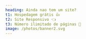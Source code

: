 ```yaml
---
heading: Ainda nao tem um site?
t1: Hospedagem grátis 👍
t2: Site Responsivo 👈
t3: Número ilimitado de páginas 🙌
image: /photos/banner2.svg
---
```

